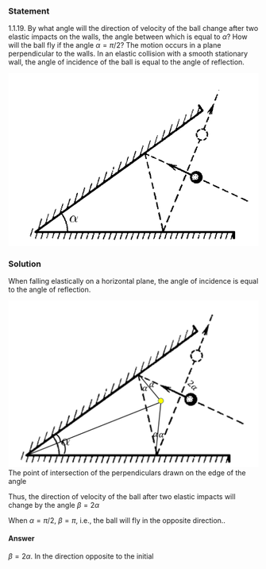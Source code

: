 ###  Statement 

$1.1.19.$ By what angle will the direction of velocity of the ball change after two elastic impacts on the walls, the angle between which is equal to $\alpha$? How will the ball fly if the angle $\alpha = \pi /2$? The motion occurs in a plane perpendicular to the walls. In an elastic collision with a smooth stationary wall, the angle of incidence of the ball is equal to the angle of reflection. 

![ For problem $1.1.19$ |738x509, 42%](../../img/1.1.19/statement.png)

### Solution

When falling elastically on a horizontal plane, the angle of incidence is equal to the angle of reflection. 

![ The point of intersection of the perpendiculars drawn on the edge of the angle |1391x925, 67%](../../img/1.1.19/01.png)  The point of intersection of the perpendiculars drawn on the edge of the angle 

Thus, the direction of velocity of the ball after two elastic impacts will change by the angle $\beta = 2\alpha$ 

When $\alpha =\pi /2$, $\beta = \pi$, i.e., the ball will fly in the opposite direction.. 

#### Answer

$\beta = 2\alpha$. In the direction opposite to the initial 

